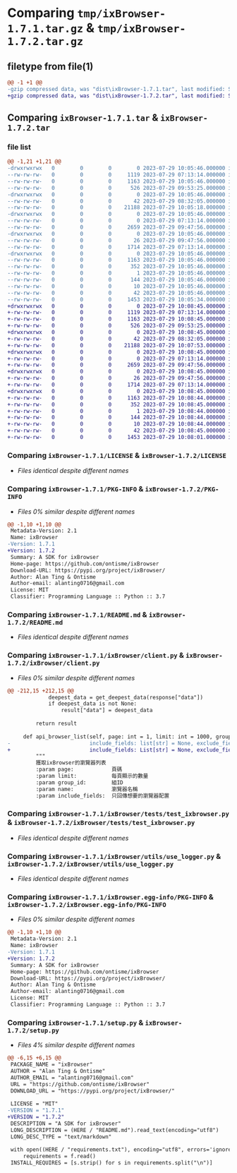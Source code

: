 # Comparing `tmp/ixBrowser-1.7.1.tar.gz` & `tmp/ixBrowser-1.7.2.tar.gz`

## filetype from file(1)

```diff
@@ -1 +1 @@
-gzip compressed data, was "dist\ixBrowser-1.7.1.tar", last modified: Sat Jul 29 10:05:46 2023, max compression
+gzip compressed data, was "dist\ixBrowser-1.7.2.tar", last modified: Sat Jul 29 10:08:45 2023, max compression
```

## Comparing `ixBrowser-1.7.1.tar` & `ixBrowser-1.7.2.tar`

### file list

```diff
@@ -1,21 +1,21 @@
-drwxrwxrwx   0        0        0        0 2023-07-29 10:05:46.000000 ixBrowser-1.7.1/
--rw-rw-rw-   0        0        0     1119 2023-07-29 07:13:14.000000 ixBrowser-1.7.1/LICENSE
--rw-rw-rw-   0        0        0     1163 2023-07-29 10:05:46.000000 ixBrowser-1.7.1/PKG-INFO
--rw-rw-rw-   0        0        0      526 2023-07-29 09:53:25.000000 ixBrowser-1.7.1/README.md
-drwxrwxrwx   0        0        0        0 2023-07-29 10:05:46.000000 ixBrowser-1.7.1/ixBrowser/
--rw-rw-rw-   0        0        0       42 2023-07-29 08:32:05.000000 ixBrowser-1.7.1/ixBrowser/__init__.py
--rw-rw-rw-   0        0        0    21188 2023-07-29 10:05:18.000000 ixBrowser-1.7.1/ixBrowser/client.py
-drwxrwxrwx   0        0        0        0 2023-07-29 10:05:46.000000 ixBrowser-1.7.1/ixBrowser/tests/
--rw-rw-rw-   0        0        0        0 2023-07-29 07:13:14.000000 ixBrowser-1.7.1/ixBrowser/tests/__init__.py
--rw-rw-rw-   0        0        0     2659 2023-07-29 09:47:56.000000 ixBrowser-1.7.1/ixBrowser/tests/test_ixbrowser.py
-drwxrwxrwx   0        0        0        0 2023-07-29 10:05:46.000000 ixBrowser-1.7.1/ixBrowser/utils/
--rw-rw-rw-   0        0        0       26 2023-07-29 09:47:56.000000 ixBrowser-1.7.1/ixBrowser/utils/__init__.py
--rw-rw-rw-   0        0        0     1714 2023-07-29 07:13:14.000000 ixBrowser-1.7.1/ixBrowser/utils/use_logger.py
-drwxrwxrwx   0        0        0        0 2023-07-29 10:05:46.000000 ixBrowser-1.7.1/ixBrowser.egg-info/
--rw-rw-rw-   0        0        0     1163 2023-07-29 10:05:46.000000 ixBrowser-1.7.1/ixBrowser.egg-info/PKG-INFO
--rw-rw-rw-   0        0        0      352 2023-07-29 10:05:46.000000 ixBrowser-1.7.1/ixBrowser.egg-info/SOURCES.txt
--rw-rw-rw-   0        0        0        1 2023-07-29 10:05:46.000000 ixBrowser-1.7.1/ixBrowser.egg-info/dependency_links.txt
--rw-rw-rw-   0        0        0      144 2023-07-29 10:05:46.000000 ixBrowser-1.7.1/ixBrowser.egg-info/requires.txt
--rw-rw-rw-   0        0        0       10 2023-07-29 10:05:46.000000 ixBrowser-1.7.1/ixBrowser.egg-info/top_level.txt
--rw-rw-rw-   0        0        0       42 2023-07-29 10:05:46.000000 ixBrowser-1.7.1/setup.cfg
--rw-rw-rw-   0        0        0     1453 2023-07-29 10:05:34.000000 ixBrowser-1.7.1/setup.py
+drwxrwxrwx   0        0        0        0 2023-07-29 10:08:45.000000 ixBrowser-1.7.2/
+-rw-rw-rw-   0        0        0     1119 2023-07-29 07:13:14.000000 ixBrowser-1.7.2/LICENSE
+-rw-rw-rw-   0        0        0     1163 2023-07-29 10:08:45.000000 ixBrowser-1.7.2/PKG-INFO
+-rw-rw-rw-   0        0        0      526 2023-07-29 09:53:25.000000 ixBrowser-1.7.2/README.md
+drwxrwxrwx   0        0        0        0 2023-07-29 10:08:45.000000 ixBrowser-1.7.2/ixBrowser/
+-rw-rw-rw-   0        0        0       42 2023-07-29 08:32:05.000000 ixBrowser-1.7.2/ixBrowser/__init__.py
+-rw-rw-rw-   0        0        0    21188 2023-07-29 10:07:53.000000 ixBrowser-1.7.2/ixBrowser/client.py
+drwxrwxrwx   0        0        0        0 2023-07-29 10:08:45.000000 ixBrowser-1.7.2/ixBrowser/tests/
+-rw-rw-rw-   0        0        0        0 2023-07-29 07:13:14.000000 ixBrowser-1.7.2/ixBrowser/tests/__init__.py
+-rw-rw-rw-   0        0        0     2659 2023-07-29 09:47:56.000000 ixBrowser-1.7.2/ixBrowser/tests/test_ixbrowser.py
+drwxrwxrwx   0        0        0        0 2023-07-29 10:08:45.000000 ixBrowser-1.7.2/ixBrowser/utils/
+-rw-rw-rw-   0        0        0       26 2023-07-29 09:47:56.000000 ixBrowser-1.7.2/ixBrowser/utils/__init__.py
+-rw-rw-rw-   0        0        0     1714 2023-07-29 07:13:14.000000 ixBrowser-1.7.2/ixBrowser/utils/use_logger.py
+drwxrwxrwx   0        0        0        0 2023-07-29 10:08:45.000000 ixBrowser-1.7.2/ixBrowser.egg-info/
+-rw-rw-rw-   0        0        0     1163 2023-07-29 10:08:44.000000 ixBrowser-1.7.2/ixBrowser.egg-info/PKG-INFO
+-rw-rw-rw-   0        0        0      352 2023-07-29 10:08:45.000000 ixBrowser-1.7.2/ixBrowser.egg-info/SOURCES.txt
+-rw-rw-rw-   0        0        0        1 2023-07-29 10:08:44.000000 ixBrowser-1.7.2/ixBrowser.egg-info/dependency_links.txt
+-rw-rw-rw-   0        0        0      144 2023-07-29 10:08:44.000000 ixBrowser-1.7.2/ixBrowser.egg-info/requires.txt
+-rw-rw-rw-   0        0        0       10 2023-07-29 10:08:44.000000 ixBrowser-1.7.2/ixBrowser.egg-info/top_level.txt
+-rw-rw-rw-   0        0        0       42 2023-07-29 10:08:45.000000 ixBrowser-1.7.2/setup.cfg
+-rw-rw-rw-   0        0        0     1453 2023-07-29 10:08:01.000000 ixBrowser-1.7.2/setup.py
```

### Comparing `ixBrowser-1.7.1/LICENSE` & `ixBrowser-1.7.2/LICENSE`

 * *Files identical despite different names*

### Comparing `ixBrowser-1.7.1/PKG-INFO` & `ixBrowser-1.7.2/PKG-INFO`

 * *Files 0% similar despite different names*

```diff
@@ -1,10 +1,10 @@
 Metadata-Version: 2.1
 Name: ixBrowser
-Version: 1.7.1
+Version: 1.7.2
 Summary: A SDK for ixBrowser
 Home-page: https://github.com/ontisme/ixBrowser
 Download-URL: https://pypi.org/project/ixBrowser/
 Author: Alan Ting & Ontisme
 Author-email: alanting0716@gmail.com
 License: MIT
 Classifier: Programming Language :: Python :: 3.7
```

### Comparing `ixBrowser-1.7.1/README.md` & `ixBrowser-1.7.2/README.md`

 * *Files identical despite different names*

### Comparing `ixBrowser-1.7.1/ixBrowser/client.py` & `ixBrowser-1.7.2/ixBrowser/client.py`

 * *Files 0% similar despite different names*

```diff
@@ -212,15 +212,15 @@
             deepest_data = get_deepest_data(response["data"])
             if deepest_data is not None:
                 result["data"] = deepest_data
 
         return result
 
     def api_browser_list(self, page: int = 1, limit: int = 1000, group_id: int = 0, name: str = "",
-                         include_fields: list[str] = None, exclude_fields: list[str] = None):
+                         include_fields: List[str] = None, exclude_fields: List[str] = None):
         """
         獲取ixBrowser的瀏覽器列表
         :param page:            頁碼
         :param limit:           每頁顯示的數量
         :param group_id:        組ID
         :param name:            瀏覽器名稱
         :param include_fields:  只回傳想要的瀏覽器配置
```

### Comparing `ixBrowser-1.7.1/ixBrowser/tests/test_ixbrowser.py` & `ixBrowser-1.7.2/ixBrowser/tests/test_ixbrowser.py`

 * *Files identical despite different names*

### Comparing `ixBrowser-1.7.1/ixBrowser/utils/use_logger.py` & `ixBrowser-1.7.2/ixBrowser/utils/use_logger.py`

 * *Files identical despite different names*

### Comparing `ixBrowser-1.7.1/ixBrowser.egg-info/PKG-INFO` & `ixBrowser-1.7.2/ixBrowser.egg-info/PKG-INFO`

 * *Files 0% similar despite different names*

```diff
@@ -1,10 +1,10 @@
 Metadata-Version: 2.1
 Name: ixBrowser
-Version: 1.7.1
+Version: 1.7.2
 Summary: A SDK for ixBrowser
 Home-page: https://github.com/ontisme/ixBrowser
 Download-URL: https://pypi.org/project/ixBrowser/
 Author: Alan Ting & Ontisme
 Author-email: alanting0716@gmail.com
 License: MIT
 Classifier: Programming Language :: Python :: 3.7
```

### Comparing `ixBrowser-1.7.1/setup.py` & `ixBrowser-1.7.2/setup.py`

 * *Files 4% similar despite different names*

```diff
@@ -6,15 +6,15 @@
 PACKAGE_NAME = "ixBrowser"
 AUTHOR = "Alan Ting & Ontisme"
 AUTHOR_EMAIL = "alanting0716@gmail.com"
 URL = "https://github.com/ontisme/ixBrowser"
 DOWNLOAD_URL = "https://pypi.org/project/ixBrowser/"
 
 LICENSE = "MIT"
-VERSION = "1.7.1"
+VERSION = "1.7.2"
 DESCRIPTION = "A SDK for ixBrowser"
 LONG_DESCRIPTION = (HERE / "README.md").read_text(encoding="utf8")
 LONG_DESC_TYPE = "text/markdown"
 
 with open((HERE / "requirements.txt"), encoding="utf8", errors='ignore') as f:
     requirements = f.read()
 INSTALL_REQUIRES = [s.strip() for s in requirements.split("\n")]
```

